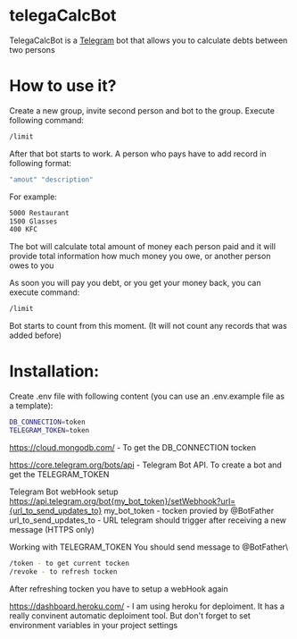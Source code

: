 # telegaCalcBot

TelegaCalcBot is a [Telegram](https://telegram.org/) bot that allows you to calculate debts between two persons

# How to use it?
Create a new group, invite second person and bot to the group.
Execute following command:
```sh
/limit
```
After that bot starts to work.
A person who pays have to add record in following format: 
```sh
"amout" "description"
```
For example:
```sh
5000 Restaurant
1500 Glasses
400 KFC
```

The bot will calculate total amount of money each person paid and it will provide total information how much money you owe, or another person owes to you

As soon you will pay you debt, or you get your money back, you can execute command:
```sh
/limit
```
Bot starts to count from this moment. (It will not count any records that was added before)

# Installation:
Create .env file with following content (you can use an .env.example file as a template):
```sh
DB_CONNECTION=token
TELEGRAM_TOKEN=token
```

https://cloud.mongodb.com/ - To get the DB_CONNECTION tocken

https://core.telegram.org/bots/api - Telegram Bot API. To create a bot and get the TELEGRAM_TOKEN  

Telegram Bot webHook setup
https://api.telegram.org/bot{my_bot_token}/setWebhook?url={url_to_send_updates_to}
my_bot_token - tocken provied by @BotFather
url_to_send_updates_to - URL telegram should trigger after receiving a new message (HTTPS only)

Working with TELEGRAM_TOKEN
You should send message to @BotFather\
```sh
/token - to get current tocken
/revoke - to refresh tocken
```
After refreshing tocken you have to setup a webHook again

https://dashboard.heroku.com/ - I am using heroku for deploiment. It has a really convinent automatic deploiment tool. But don't forget to set environment variables in your project settings
